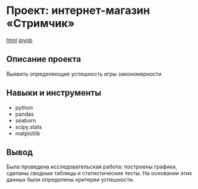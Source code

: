 # Проект: интернет-магазин «Стримчик»
[html](https://github.com/nikus96/MyProjects/blob/main/Project1/279acde1-7dcb-4c86-b26a-8ad7ffc36699.html) [ipynb](https://github.com/nikus96/MyProjects/blob/main/Project2/games.ipynb)
## Описание проекта
Выявить определяющие успешность игры закономерности
## Навыки и инструменты
- python
- pandas
- seaborn
- scipy.stats
- matplotlib
## Вывод
Была проведена исследовательская работа: построены графики, сделаны сводные таблицы и статистические тесты. На основании этих данных были определены критерии успешности.
